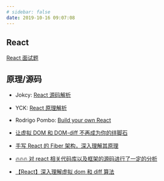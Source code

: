 ```yaml
---
# sidebar: false
date: 2019-10-16 09:07:08
---
```


## React

[React 面试题](https://github.com/haizlin/fe-interview/blob/master/lib/React.md)

## 原理/源码

- Jokcy: [React 源码解析](https://react.jokcy.me/)
- YCK: [React 原理解析](https://yuchengkai.cn/react/)
- Rodrigo Pombo: [Build your own React](https://pomb.us/build-your-own-react/)

- [让虚拟 DOM 和 DOM-diff 不再成为你的绊脚石](https://juejin.im/post/5c8e5e4951882545c109ae9c)
- [手写 React 的 Fiber 架构，深入理解其原理](https://juejin.im/post/5ef014e851882565ce7ee0ca)
- [🔥🔥🔥 对 react 相关代码库以及框架的源码进行了一定的分析](https://github.com/BUPTlhuanyu/ReactNote)
- [【React】深入理解虚拟 dom 和 diff 算法](https://juejin.im/post/5eac3babf265da7bcd5c4d8b)
